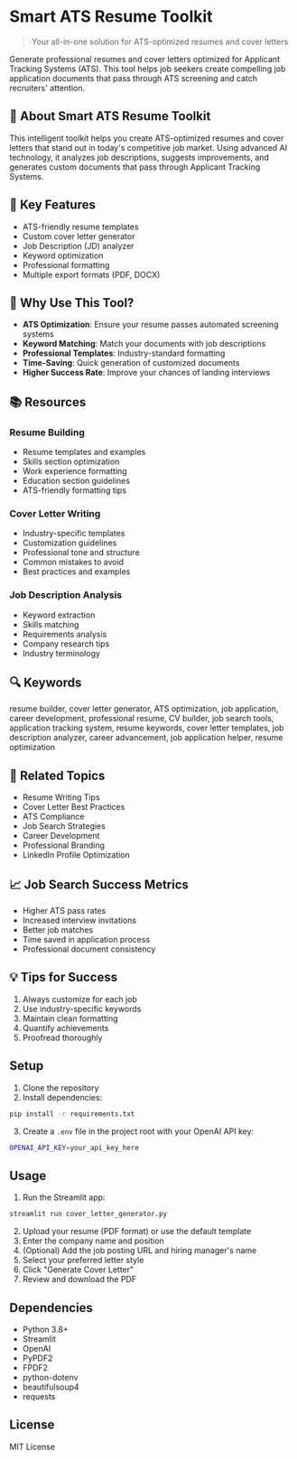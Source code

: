 # Smart ATS Resume Toolkit

> Your all-in-one solution for ATS-optimized resumes and cover letters

Generate professional resumes and cover letters optimized for Applicant Tracking Systems (ATS). This tool helps job seekers create compelling job application documents that pass through ATS screening and catch recruiters' attention.

## 🌟 About Smart ATS Resume Toolkit

This intelligent toolkit helps you create ATS-optimized resumes and cover letters that stand out in today's competitive job market. Using advanced AI technology, it analyzes job descriptions, suggests improvements, and generates custom documents that pass through Applicant Tracking Systems.

## 🎯 Key Features

- ATS-friendly resume templates
- Custom cover letter generator
- Job Description (JD) analyzer
- Keyword optimization
- Professional formatting
- Multiple export formats (PDF, DOCX)

## 🚀 Why Use This Tool?

- **ATS Optimization**: Ensure your resume passes automated screening systems
- **Keyword Matching**: Match your documents with job descriptions
- **Professional Templates**: Industry-standard formatting
- **Time-Saving**: Quick generation of customized documents
- **Higher Success Rate**: Improve your chances of landing interviews

## 📚 Resources

### Resume Building
- Resume templates and examples
- Skills section optimization
- Work experience formatting
- Education section guidelines
- ATS-friendly formatting tips

### Cover Letter Writing
- Industry-specific templates
- Customization guidelines
- Professional tone and structure
- Common mistakes to avoid
- Best practices and examples

### Job Description Analysis
- Keyword extraction
- Skills matching
- Requirements analysis
- Company research tips
- Industry terminology

## 🔍 Keywords

resume builder, cover letter generator, ATS optimization, job application, career development, professional resume, CV builder, job search tools, application tracking system, resume keywords, cover letter templates, job description analyzer, career advancement, job application helper, resume optimization

## 🔗 Related Topics

- Resume Writing Tips
- Cover Letter Best Practices
- ATS Compliance
- Job Search Strategies
- Career Development
- Professional Branding
- LinkedIn Profile Optimization

## 📈 Job Search Success Metrics

- Higher ATS pass rates
- Increased interview invitations
- Better job matches
- Time saved in application process
- Professional document consistency

## 💡 Tips for Success

1. Always customize for each job
2. Use industry-specific keywords
3. Maintain clean formatting
4. Quantify achievements
5. Proofread thoroughly

## Setup

1. Clone the repository
2. Install dependencies:
```bash
pip install -r requirements.txt
```
3. Create a `.env` file in the project root with your OpenAI API key:
```bash
OPENAI_API_KEY=your_api_key_here
```

## Usage

1. Run the Streamlit app:
```bash
streamlit run cover_letter_generator.py
```

2. Upload your resume (PDF format) or use the default template
3. Enter the company name and position
4. (Optional) Add the job posting URL and hiring manager's name
5. Select your preferred letter style
6. Click "Generate Cover Letter"
7. Review and download the PDF

## Dependencies

- Python 3.8+
- Streamlit
- OpenAI
- PyPDF2
- FPDF2
- python-dotenv
- beautifulsoup4
- requests

## License

MIT License